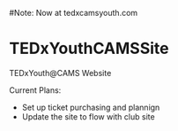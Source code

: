 #Note: Now at tedxcamsyouth.com

# TEDxYouthCAMSSite
TEDxYouth@CAMS Website

Current Plans: 
- Set up ticket purchasing and plannign
- Update the site to flow with club site
